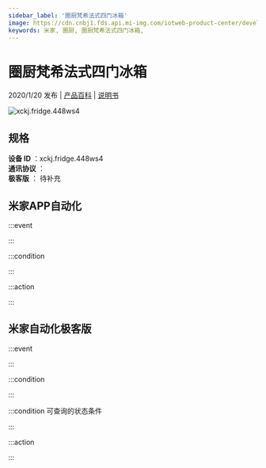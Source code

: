 ```yaml
---
sidebar_label: '圈厨梵希法式四门冰箱'
image: https://cdn.cnbj1.fds.api.mi-img.com/iotweb-product-center/developer_1571302222743fx4CEEvL.png?GalaxyAccessKeyId=AKVGLQWBOVIRQ3XLEW&Expires=9223372036854775807&Signature=YqZAjs4tOjHrXpCnJ0uhCJ58qKE=
keywords: 米家, 圈厨, 圈厨梵希法式四门冰箱, 
---
```

# 圈厨梵希法式四门冰箱

2020/1/20 发布 | [产品百科](https://home.mi.com/webapp/content/baike/product/index.html?model=xckj.fridge.448ws4/) | [说明书](https://home.mi.com/views/introduction.html?model=xckj.fridge.448ws4&region=cn)

![xckj.fridge.448ws4](https://cdn.cnbj1.fds.api.mi-img.com/iotweb-product-center/developer_1571302222743fx4CEEvL.png?GalaxyAccessKeyId=AKVGLQWBOVIRQ3XLEW&Expires=9223372036854775807&Signature=YqZAjs4tOjHrXpCnJ0uhCJ58qKE=)

## 规格  
> 
**设备 ID** ：xckj.fridge.448ws4  
**通讯协议** ：  
**极客版**  ： 待补充 


## 米家APP自动化  

:::event  

:::

:::condition  

:::

:::action   

:::

## 米家自动化极客版  

:::event  

:::

:::condition  

:::

:::condition 可查询的状态条件  

:::

:::action  

:::

        

